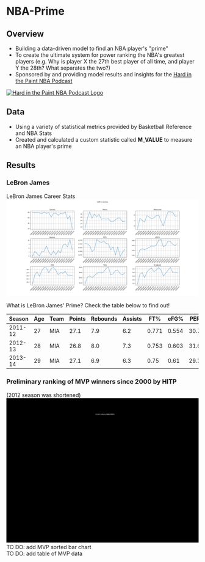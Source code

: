 # NBA-Prime
## Overview
* Building a data-driven model to find an NBA player's "prime"
* To create the ultimate system for power ranking the NBA's greatest players (e.g. Why is player X the 27th best player of all time, and player Y the 28th? What separates the two?)
* Sponsored by and providing model results and insights for the [Hard in the Paint NBA Podcast](https://soundcloud.com/engineers-play "Hard in the Paint NBA Podcast")
<a href="https://soundcloud.com/engineers-play">
  <img src="https://i1.sndcdn.com/avatars-000446326572-ycrzp2-t500x500.jpg" alt="Hard in the Paint NBA Podcast Logo" width="300"/>
</a>

## Data
* Using a variety of statistical metrics provided by Basketball Reference and NBA Stats
* Created and calculated a custom statistic called **M_VALUE** to measure an NBA player's prime

## Results
### LeBron James
LeBron James Career Stats
![LBJ Raw Stats](https://github.com/mikepatel/NBA-Prime/blob/master/Primes/results/LeBron%20James/LeBron%20James_plots.png)


What is LeBron James' Prime? Check the table below to find out!

|Season |Age|Team|Points|Rebounds|Assists|FT%  |eFG% |PER |TS%  |M_VALUE|
|-------|---|----|------|--------|-------|-----|-----|----|-----|-------|
|2011-12|27 |MIA |27.1  |7.9     |6.2    |0.771|0.554|30.7|0.605|0.4707 |
|2012-13|28 |MIA |26.8  |8.0     |7.3    |0.753|0.603|31.6|0.64 |0.5467 |
|2013-14|29 |MIA |27.1  |6.9     |6.3    |0.75 |0.61 |29.3|0.649|0.4727 |


### Preliminary ranking of MVP winners since 2000 by HITP
(2012 season was shortened)\
![](https://github.com/mikepatel/NBA-Prime/blob/master/MVP/results/racing_bar_mvp.gif)
TO DO: add MVP sorted bar chart\
TO DO: add table of MVP data
